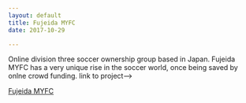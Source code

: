 ```yaml
---
layout: default
title: Fujeida MYFC
date: 2017-10-29

---
```

Online division three soccer ownership group based in Japan. Fujeida MYFC has a very unique rise in the soccer world, once being saved by onlne crowd funding. link to project-->

[Fujeida MYFC](/MYFC/myfc.html)


